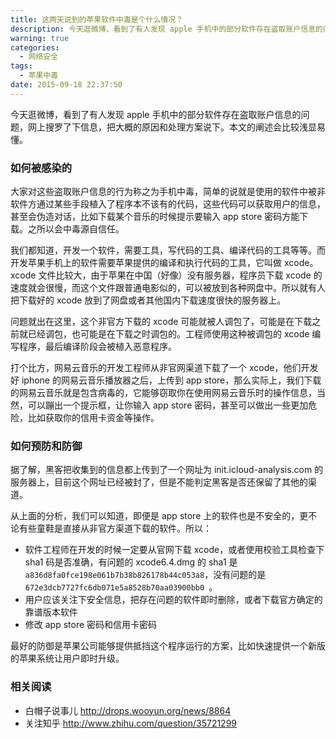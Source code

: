 ```yaml
---
title: 这两天说到的苹果软件中毒是个什么情况？
description: 今天逛微博，看到了有人发现 apple 手机中的部分软件存在盗取账户信息的问题，网上搜罗了下信息，把大概的原因和处理方案说下。
warning: true
categories:
  - 网络安全
tags:
  - 苹果中毒
date: 2015-09-18 22:37:50
---
```



今天逛微博，看到了有人发现 apple 手机中的部分软件存在盗取账户信息的问题，网上搜罗了下信息，把大概的原因和处理方案说下。本文的阐述会比较浅显易懂。

<!--more-->

### 如何被感染的

大家对这些盗取账户信息的行为称之为手机中毒，简单的说就是使用的软件中被非软件方通过某些手段植入了程序本不该有的代码，这些代码可以获取用户的信息，甚至会伪造对话，比如下载某个音乐的时候提示要输入 app store 密码方能下载。之所以会中毒源自信任。

我们都知道，开发一个软件，需要工具，写代码的工具、编译代码的工具等等。而开发苹果手机上的软件需要苹果提供的编译和执行代码的工具，它叫做 xcode。 xcode 文件比较大，由于苹果在中国（好像）没有服务器，程序员下载 xcode 的速度就会很慢，而这个文件跟普通电影似的，可以被放到各种网盘中。所以就有人把下载好的 xcode 放到了网盘或者其他国内下载速度很快的服务器上。

问题就出在这里，这个非官方下载的 xcode 可能就被人调包了，可能是在下载之前就已经调包，也可能是在下载之时调包的。工程师使用这种被调包的 xcode 编写程序，最后编译阶段会被植入恶意程序。

打个比方，网易云音乐的开发工程师从非官网渠道下载了一个 xcode，他们开发好 iphone 的网易云音乐播放器之后，上传到 app store，那么实际上，我们下载的网易云音乐就是包含病毒的，它能够窃取你在使用网易云音乐时的操作信息，当然，可以蹦出一个提示框，让你输入 app store 密码，甚至可以做出一些更加危险，比如获取你的信用卡资金等操作。

### 如何预防和防御

据了解，黑客把收集到的信息都上传到了一个网址为 init.icloud-analysis.com 的服务器上，目前这个网址已经被封了，但是不能判定黑客是否还保留了其他的渠道。

从上面的分析，我们可以知道，即便是 app store 上的软件也是不安全的，更不论有些童鞋是直接从非官方渠道下载的软件。所以：

- 软件工程师在开发的时候一定要从官网下载 xcode，或者使用校验工具检查下 sha1 码是否准确，有问题的 xcode6.4.dmg 的 sha1 是 `a836d8fa0fce198e061b7b38b826178b44c053a8`，没有问题的是 `672e3dcb7727fc6db071e5a8528b70aa03900bb0 `。
- 用户应该关注下安全信息，把存在问题的软件即时删除，或者下载官方确定的靠谱版本软件
- 修改 app store 密码和信用卡密码

最好的防御是苹果公司能够提供抵挡这个程序运行的方案，比如快速提供一个新版的苹果系统让用户即时升级。


### 相关阅读

- 白帽子说事儿 <http://drops.wooyun.org/news/8864>
- 关注知乎 <http://www.zhihu.com/question/35721299>


